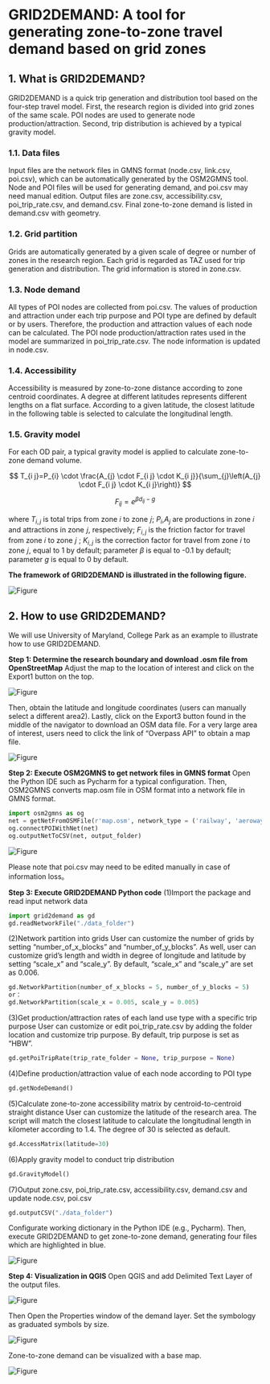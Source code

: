 # GRID2DEMAND: A tool for generating zone-to-zone travel demand based on grid zones

## 1. What is GRID2DEMAND?
GRID2DEMAND is a quick trip generation and distribution tool based on the four-step travel model. First, the research region is divided into grid zones of the same scale. POI nodes are used to generate node production/attraction. Second, trip distribution is achieved by a typical gravity model.

### 1.1. Data files
Input files are the network files in GMNS format (node.csv, link.csv, poi.csv), which can be automatically generated by the OSM2GMNS tool. Node and POI files will be used for generating demand, and poi.csv may need manual edition.
Output files are zone.csv, accessibility.csv, poi_trip_rate.csv, and demand.csv. Final zone-to-zone demand is listed in demand.csv with geometry.


### 1.2. Grid partition
Grids are automatically generated by a given scale of degree or number of zones in the research region. Each grid is regarded as TAZ used for trip generation and distribution. The grid information is stored in zone.csv.


### 1.3. Node demand
All types of POI nodes are collected from poi.csv. The values of production and attraction under each trip purpose and POI type are defined by default or by users. Therefore, the production and attraction values of each node can be calculated. The POI node production/attraction rates used in the model are summarized in poi_trip_rate.csv. The node information is updated in node.csv.


### 1.4. Accessibility
Accessibility is measured by zone-to-zone distance according to zone centroid coordinates. A degree at different latitudes represents different lengths on a flat surface. According to a given latitude, the closest latitude in the following table is selected to calculate the longitudinal length.

### 1.5. Gravity model
For each OD pair, a typical gravity model is applied to calculate zone-to-zone demand volume. 

$$
T_{i j}=P_{i} \cdot \frac{A_{j} \cdot F_{i j} \cdot K_{i j}}{\sum_{j}\left(A_{j} \cdot F_{i j} \cdot K_{i j}\right)} 
$$

$$
F_{i j}=e^{\beta d_{i j}-g}
$$

where $T_{i,j}$ is total trips from zone 𝑖 to zone 𝑗; $P_{i}$,$A_{j}$ are productions in zone 𝑖 and attractions in zone 𝑗, respectively; $F_{i,j}$ is the friction factor for travel from zone 𝑖 to zone 𝑗 ; $K_{i,j}$ is the correction factor for travel from zone 𝑖 to zone 𝑗, equal to 1 by default; parameter $\beta$ is equal to -0.1 by default; parameter $g$ is equal to 0 by default.

**The framework of GRID2DEMAND is illustrated in the following figure.**

![Figure](https://github.com/EntaiWang99/Grid2Demand/tree/main/img/1.jpg)

## 2. How to use GRID2DEMAND?
We will use University of Maryland, College Park as an example to illustrate how to use GRID2DEMAND.

**Step 1: Determine the research boundary and download .osm file from OpenStreetMap**
Adjust the map to the location of interest and click on the Export1 button on the top.

![Figure](https://github.com/EntaiWang99/Grid2Demand/tree/main/img/2.1.jpg)

Then, obtain the latitude and longitude coordinates (users can manually select a different area2). Lastly, click on the Export3 button found in the middle of the navigator to download an OSM data file. For a very large area of interest, users need to click the link of “Overpass API” to obtain a map file.

![Figure](https://github.com/EntaiWang99/Grid2Demand/tree/main/img/2.2.jpg)

**Step 2: Execute OSM2GMNS to get network files in GMNS format**
Open the Python IDE such as Pycharm for a typical configuration. Then, OSM2GMNS converts map.osm file in OSM format into a network file in GMNS format.
```python
import osm2gmns as og
net = getNetFromOSMFile(r'map.osm', network_type = ('railway', 'aeroway', 'auto', 'walk', 'bike'), POIs = True, defaults_lanes = True, default_speed = True)
og.connectPOIWithNet(net)
og.outputNetToCSV(net, output_folder)
```

![Figure](https://github.com/EntaiWang99/Grid2Demand/tree/main/img/2.3.jpg)

Please note that poi.csv may need to be edited manually in case of information loss。

**Step 3: Execute GRID2DEMAND Python code**
(1)Import the package and read input network data
```python
import grid2demand as gd
gd.readNetworkFile("./data_folder")
```
(2)Network partition into grids
User can customize the number of grids by setting “number_of_x_blocks” and “number_of_y_blocks”. As well, user can customize grid’s length and width in degree of longitude and latitude by setting “scale_x” and “scale_y”. By default, “scale_x” and “scale_y” are set as 0.006.
```python
gd.NetworkPartition(number_of_x_blocks = 5, number_of_y_blocks = 5)
or：
gd.NetworkPartition(scale_x = 0.005, scale_y = 0.005)
```

(3)Get production/attraction rates of each land use type with a specific trip purpose
User can customize or edit poi_trip_rate.csv by adding the folder location and customize trip purpose. By default, trip purpose is set as “HBW”.
```python
gd.getPoiTripRate(trip_rate_folder = None, trip_purpose = None)
```

(4)Define production/attraction value of each node according to POI type
```python
gd.getNodeDemand()
```

(5)Calculate zone-to-zone accessibility matrix by centroid-to-centroid straight distance
User can customize the latitude of the research area. The script will match the closest latitude to calculate the longitudinal length in kilometer according to 1.4. The degree of 30 is selected as default.
```python
gd.AccessMatrix(latitude=30)
```

(6)Apply gravity model to conduct trip distribution
```python
gd.GravityModel()
```

(7)Output zone.csv, poi_trip_rate.csv, accessibility.csv, demand.csv and update node.csv, poi.csv
```python
gd.outputCSV("./data_folder")
```

Configurate working dictionary in the Python IDE (e.g., Pycharm). Then, execute GRID2DEMAND to get zone-to-zone demand, generating four files which are highlighted in blue. 

![Figure](https://github.com/EntaiWang99/Grid2Demand/tree/main/img/4.1.jpg)

**Step 4: Visualization in QGIS**
Open QGIS and add Delimited Text Layer of the output files.

![Figure](https://github.com/EntaiWang99/Grid2Demand/tree/main/img/4.2.jpg)

Then Open the Properties window of the demand layer. Set the symbology as graduated symbols by size.

![Figure](https://github.com/EntaiWang99/Grid2Demand/tree/main/img/4.3.jpg)

Zone-to-zone demand can be visualized with a base map.

![Figure](https://github.com/EntaiWang99/Grid2Demand/tree/main/img/4.4.jpg)

